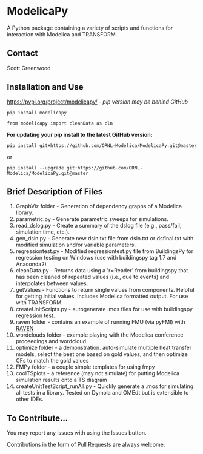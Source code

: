 # ModelicaPy
A Python package containing a variety of scripts and functions for interaction with Modelica and TRANSFORM.

## Contact

Scott Greenwood

## Installation and Use

https://pypi.org/project/modelicapy/ - *pip version may be behind GitHub* 

    pip install modelicapy

	from modelicapy import cleanData as cln
	
**For updating your pip install to the latest GitHub version:**

    pip install git+https://github.com/ORNL-Modelica/ModelicaPy.git@master
    
  
	
or

    pip install --upgrade git+https://github.com/ORNL-Modelica/ModelicaPy.git@master
	
## Brief Description of Files

1. GraphViz folder - Generation of dependency graphs of a Modelica library.
2. parametric.py - Generate parametric sweeps for simulations.
3. read_dslog.py - Create a summary of the dslog file (e.g., pass/fail, simulation time, etc.).
4. gen_dsin.py - Generate new dsin.txt file from dsin.txt or dsfinal.txt with modified simulation and/or variable parameters.
5. regressiontest.py - Modified regressiontest.py file from BuildingsPy for regression testing on Windows (use with buildingspy tag 1.7 and Anaconda2)
6. cleanData.py - Returns data using a 'r=Reader' from buildingspy that has been cleaned of repeated values (i.e., due to events) and interpolates between values.
7. getValues - Functions to return single values from components. Helpful for getting initial values. Includes Modelica formatted output. For use with TRANSFORM.
8. createUnitScripts.py - autogenerate .mos files for use with buildingspy regression test.
9. raven folder - contains an example of running FMU (via pyFMI) with [RAVEN](https://github.com/idaholab/raven)
10. wordclouds folder - example playing with the Modelica conference proceedings and wordcloud
11. optimize folder - a demonstration. auto-simulate multiple heat transfer models, select the best one based on gold values, and then optimize CFs to match the gold values
12. FMPy folder - a couple simple templates for using fmpy
13. coolTSplots - a reference (may not simulate) for putting Modelica simulation results onto a TS diagram
14. createUnitTestScript_runAll.py - Quickly generate a .mos for simulating all tests in a library. Tested on Dymola and OMEdt but is extensible to other IDEs.

## To Contribute...
You may report any issues with using the Issues button.

Contributions in the form of Pull Requests are always welcome.
